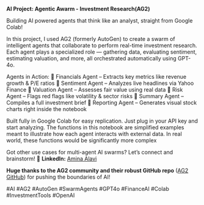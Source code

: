 **AI Project: Agentic Awarm - Investment Research(AG2)**

Building AI powered agents that think like an analyst, straight from Google Colab!

In this project, I used AG2 (formerly AutoGen) to create a swarm of intelligent agents that collaborate to perform real-time investment research. Each agent plays a specialized role — gathering data, evaluating sentiment, estimating valuation, and more, all orchestrated automatically using GPT-4o.

Agents in Action:
🔹 Financials Agent – Extracts key metrics like revenue growth & P/E ratios
🔹 Sentiment Agent – Analyzes live headlines via Yahoo Finance
🔹 Valuation Agent – Assesses fair value using real data
🔹 Risk Agent – Flags red flags like volatility & sector risks
🔹 Summary Agent – Compiles a full investment brief
🔹 Reporting Agent – Generates visual stock charts right inside the notebook

Built fully in Google Colab for easy replication. Just plug in your API key and start analyzing. 
The functions in this notebook  are simplified examples meant to illustrate how each agent interacts with external data. In real world, these functions would be significantly more complex

Got other use cases for multi-agent AI swarms? Let’s connect and brainstorm!
📌 **LinkedIn:** [Amina Alavi](https://www.linkedin.com/in/amina-alavi/)

**Huge thanks to the AG2 community and their robust GitHub repo** ([AG2 GitHub](https://github.com/ag2ai/ag2/tree/main)) for pushing the boundaries of AI! 

#AI #AG2 #AutoGen #SwarmAgents #GPT4o #FinanceAI #Colab #InvestmentTools #OpenAI

